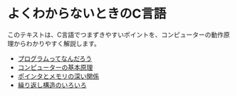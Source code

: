 よくわからないときのC言語
====

このテキストは、C言語でつまずきやすいポイントを、コンピューターの動作原理からわかりやすく解説します。

* [プログラムってなんだろう](./0000)
* [コンピューターの基本原理](./0001)
* [ポインタとメモリの深い関係](./0002)
* [繰り返し構造のいろいろ](./0003)
